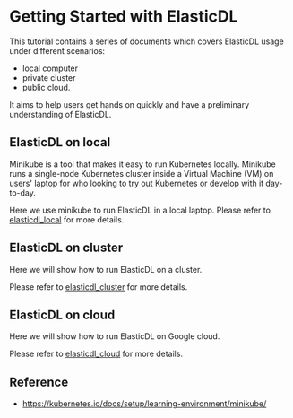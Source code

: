 # Getting Started with ElasticDL

This tutorial contains a series of documents which covers ElasticDL usage under different scenarios: 

- local computer
- private cluster
- public cloud. 

It aims to help users get hands on quickly and have a preliminary understanding of ElasticDL.

## ElasticDL on local

Minikube is a tool that makes it easy to run Kubernetes locally. Minikube runs a single-node Kubernetes cluster inside a Virtual Machine (VM) on users' laptop for who looking to try out Kubernetes or develop with it day-to-day.

Here we use minikube to run ElasticDL in a local laptop. Please refer to [elasticdl_local](./elastic_local.md) for more details.


## ElasticDL on cluster

Here we will show how to run ElasticDL on a cluster.

Please refer to [elasticdl_cluster](./elasticdl_cluster.md) for more details.


## ElasticDL on cloud

Here we will show how to run ElasticDL on Google cloud.

Please refer to [elasticdl_cloud](./elasticdl_cloud.md) for more details.


## Reference

- https://kubernetes.io/docs/setup/learning-environment/minikube/




